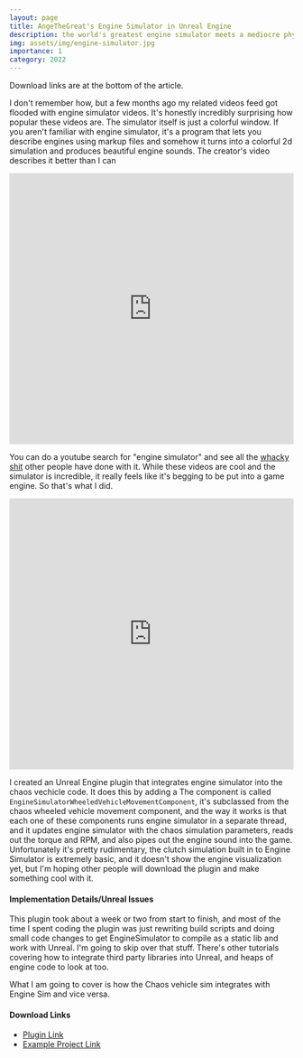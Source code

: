 ```yaml
---
layout: page
title: AngeTheGreat's Engine Simulator in Unreal Engine
description: the world's greatest engine simulator meets a mediocre physics engine
img: assets/img/engine-simulator.jpg
importance: 1
category: 2022
---
```


Download links are at the bottom of the article.

I don't remember how, but a few months ago my related videos feed got flooded with engine simulator videos. It's honestly incredibly surprising how popular these videos are. The simulator itself is just a colorful window. If you aren't familiar with engine simulator, it's a program that lets you describe engines using markup files and somehow it turns into a colorful 2d simulation and produces beautiful engine sounds. The creator's video describes it better than I can

<iframe width="100%" height="480" src="https://www.youtube.com/embed/RKT-sKtR970" title="Simulating an Entire Car Engine (yes, it makes noise)" frameborder="0" allow="accelerometer; autoplay; clipboard-write; encrypted-media; gyroscope; picture-in-picture" allowfullscreen></iframe>

You can do a youtube search for "engine simulator" and see all the [whacky](https://youtu.be/PZ9ynEH9YjM) [shit](https://youtu.be/dMorJRNkWhU?list=PLViptfOL1RMftTKEBjvW-1tejbtFq21Cw) other people have done with it. While these videos are cool and the simulator is incredible, it really feels like it's begging to be put into a game engine. So that's what I did.

<iframe width="100%" height="480" src="https://www.youtube.com/embed/UxymULhZzSY" title="Engine Simulator inside Unreal Engine" frameborder="0" allow="accelerometer; autoplay; clipboard-write; encrypted-media; gyroscope; picture-in-picture" allowfullscreen></iframe>

I created an Unreal Engine plugin that integrates engine simulator into the chaos vechicle code. It does this by adding a  The component is called `EngineSimulatorWheeledVehicleMovementComponent`, it's subclassed from the chaos wheeled vehicle movement component, and the way it works is that each one of these components runs engine simulator in a separate thread, and it updates engine simulator with the chaos simulation parameters, reads out the torque and RPM, and also pipes out the engine sound into the game. Unfortunately it's pretty rudimentary, the clutch simulation built in to Engine Simulator is extremely basic, and it doesn't show the engine visualization yet, but I'm hoping other people will download the plugin and make something cool with it.

#### Implementation Details/Unreal Issues

This plugin took about a week or two from start to finish, and most of the time I spent coding the plugin was just rewriting build scripts and doing small code changes to get EngineSimulator to compile as a static lib and work with Unreal. I'm going to skip over that stuff. There's other tutorials covering how to integrate third party libraries into Unreal, and heaps of engine code to look at too.

What I am going to cover is how the Chaos vehicle sim integrates with Engine Sim and vice versa.

#### Download Links

- [Plugin Link](https://github.com/nicholas477/EngineSimulatorPlugin)
- [Example Project Link](git@github.com:nicholas477/EngineSimulatorGame.git)